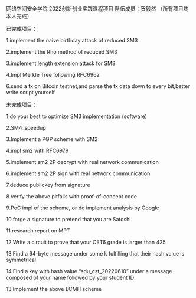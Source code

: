 网络空间安全学院 2022创新创业实践课程项目 队伍成员：贺毅然  （所有项目均本人完成）

已完成项目：

1.implement the naive birthday attack of reduced SM3

2.implement the Rho method of reduced SM3

3.implement length extension attack for SM3

4.Impl Merkle Tree following RFC6962


6.send a tx on Bitcoin testnet,and parse the tx data down to every bit,better write script yourself

未完成项目：

1.do your best to optimize SM3 implementation (software)

2.SM4_speedup

3.Implement a PGP scheme with SM2

4.impl sm2 with RFC6979

5.implement sm2 2P decrypt with real network communication

6.implement sm2 2P sign with real network communication

7.deduce publickey from signature

8.verify the above pitfalls with proof-of-concept code

9.PoC impl of the scheme, or do implement analysis by Google

10.forge a signature to pretend that you are Satoshi

11.research report on MPT

12.Write a circuit to prove that your CET6 grade is larger than 425

13.Find a 64-byte message under some k fulfilling that their hash value is symmetrical

14.Find a key with hash value “sdu_cst_20220610” under a message composed of your name followed by your student ID

13.Implement the above ECMH scheme
